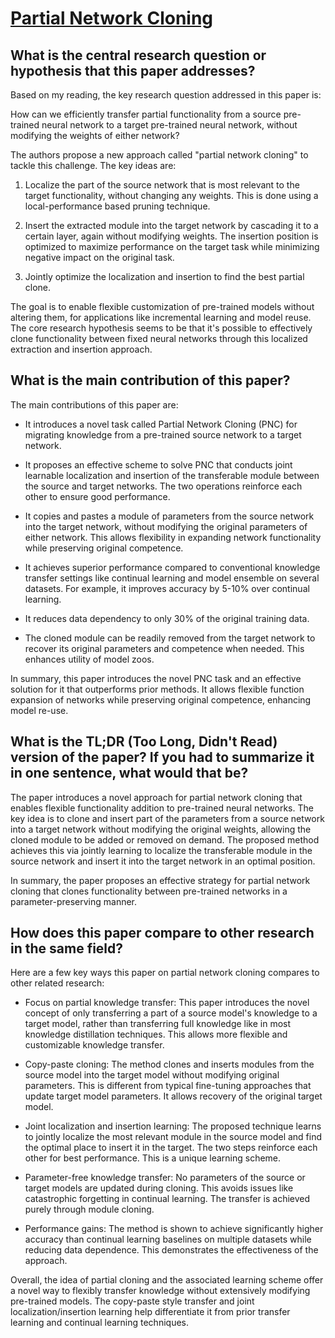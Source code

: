 # [Partial Network Cloning](https://arxiv.org/abs/2303.10597)

## What is the central research question or hypothesis that this paper addresses?

 Based on my reading, the key research question addressed in this paper is: 

How can we efficiently transfer partial functionality from a source pre-trained neural network to a target pre-trained neural network, without modifying the weights of either network?

The authors propose a new approach called "partial network cloning" to tackle this challenge. The key ideas are:

1) Localize the part of the source network that is most relevant to the target functionality, without changing any weights. This is done using a local-performance based pruning technique. 

2) Insert the extracted module into the target network by cascading it to a certain layer, again without modifying weights. The insertion position is optimized to maximize performance on the target task while minimizing negative impact on the original task.

3) Jointly optimize the localization and insertion to find the best partial clone.

The goal is to enable flexible customization of pre-trained models without altering them, for applications like incremental learning and model reuse. The core research hypothesis seems to be that it's possible to effectively clone functionality between fixed neural networks through this localized extraction and insertion approach.


## What is the main contribution of this paper?

 The main contributions of this paper are:

- It introduces a novel task called Partial Network Cloning (PNC) for migrating knowledge from a pre-trained source network to a target network. 

- It proposes an effective scheme to solve PNC that conducts joint learnable localization and insertion of the transferable module between the source and target networks. The two operations reinforce each other to ensure good performance.

- It copies and pastes a module of parameters from the source network into the target network, without modifying the original parameters of either network. This allows flexibility in expanding network functionality while preserving original competence. 

- It achieves superior performance compared to conventional knowledge transfer settings like continual learning and model ensemble on several datasets. For example, it improves accuracy by 5-10% over continual learning.

- It reduces data dependency to only 30% of the original training data. 

- The cloned module can be readily removed from the target network to recover its original parameters and competence when needed. This enhances utility of model zoos.

In summary, this paper introduces the novel PNC task and an effective solution for it that outperforms prior methods. It allows flexible function expansion of networks while preserving original competence, enhancing model re-use.


## What is the TL;DR (Too Long, Didn't Read) version of the paper? If you had to summarize it in one sentence, what would that be?

 The paper introduces a novel approach for partial network cloning that enables flexible functionality addition to pre-trained neural networks. The key idea is to clone and insert part of the parameters from a source network into a target network without modifying the original weights, allowing the cloned module to be added or removed on demand. The proposed method achieves this via jointly learning to localize the transferable module in the source network and insert it into the target network in an optimal position.

In summary, the paper proposes an effective strategy for partial network cloning that clones functionality between pre-trained networks in a parameter-preserving manner.


## How does this paper compare to other research in the same field?

 Here are a few key ways this paper on partial network cloning compares to other related research:

- Focus on partial knowledge transfer: This paper introduces the novel concept of only transferring a part of a source model's knowledge to a target model, rather than transferring full knowledge like in most knowledge distillation techniques. This allows more flexible and customizable knowledge transfer.

- Copy-paste cloning: The method clones and inserts modules from the source model into the target model without modifying original parameters. This is different from typical fine-tuning approaches that update target model parameters. It allows recovery of the original target model.

- Joint localization and insertion learning: The proposed technique learns to jointly localize the most relevant module in the source model and find the optimal place to insert it in the target. The two steps reinforce each other for best performance. This is a unique learning scheme.

- Parameter-free knowledge transfer: No parameters of the source or target models are updated during cloning. This avoids issues like catastrophic forgetting in continual learning. The transfer is achieved purely through module cloning.

- Performance gains: The method is shown to achieve significantly higher accuracy than continual learning baselines on multiple datasets while reducing data dependence. This demonstrates the effectiveness of the approach.

Overall, the idea of partial cloning and the associated learning scheme offer a novel way to flexibly transfer knowledge without extensively modifying pre-trained models. The copy-paste style transfer and joint localization/insertion learning help differentiate it from prior transfer learning and continual learning techniques.
